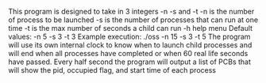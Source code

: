 This program is designed to take in 3 integers -n -s and -t
-n is the number of process to be launched
-s is the number of processes that can run at one time
-t is the max number of seconds a child can run
-h help menu
Default values: -n 5 -s 3 -t 3
Example execution: ./oss -n 15 -s 3 -t 5
The program will use its own internal clock to know when to launch child
processes and will end when all processes have completed or when 60 real life
seconds have passed.
Every half second the program will output a list of PCBs that will show the
pid, occupied flag, and start time of each process

